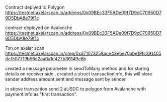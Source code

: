 Contract deplyed to Polygon
https://testnet.axelarscan.io/address/0x09BEc33F5ADe09f7D9cC70950D79D5DbA8e79f1c

contract deployed on Avalanche
https://testnet.axelarscan.io/address/0x09BEc33F5ADe09f7D9cC70950D79D5DbA8e79f1c

Txn on axelar scan
https://testnet.axelarscan.io/gmp/0xd71073258ace43ebe70abe19fc391405dcf507719b56c2aa0a1e427b36149e8b


created a message parameter in sendToMany method and for storing details on receiver side , created a struct transactionInfo, this will store sender address amount sent and message sent by sender

in above transcation send 2 aUSDC to polygon from Avalanche with payment info as "first transaction".
